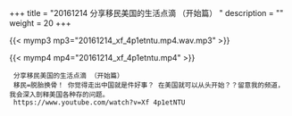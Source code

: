 +++
title = "20161214  分享移民美国的生活点滴 （开始篇） "
description = ""
weight = 20
+++

{{< mymp3 mp3="20161214_xf_4p1etntu.mp4.wav.mp3" >}}

{{< mymp4 mp4="20161214_xf_4p1etntu.mp4" >}}

     分享移民美国的生活点滴 （开始篇） 
     移民=脱胎换骨！ 你觉得走出中国就是件好事？ 在美国就可以从头开始？？留意我的频道，我会深入剖释美国各种存的问题。 
     https://www.youtube.com/watch?v=Xf 4p1etNTU 
